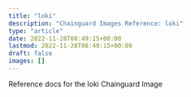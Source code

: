 ```yaml
---
title: "loki"
description: "Chainguard Images Reference: loki"
type: "article"
date: 2022-11-28T08:49:15+00:00
lastmod: 2022-11-28T08:49:15+00:00
draft: false
images: []
---
```


Reference docs for the loki Chainguard Image
